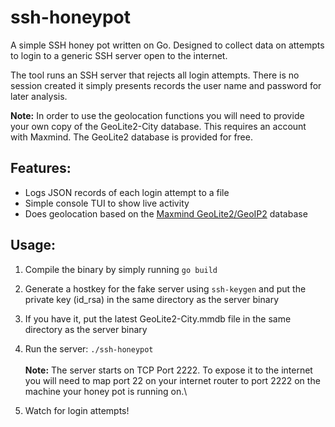 # ssh-honeypot

A simple SSH honey pot written on Go. Designed to collect data on attempts to login to a generic SSH server open to the internet. 

The tool runs an SSH server that rejects all login attempts. There is no session created it simply presents records the user name and password for later analysis.

**Note:** In order to use the geolocation functions you will need to provide your own copy of the GeoLite2-City database. This requires an account with Maxmind. The GeoLite2 database is provided for free.


## Features:

* Logs JSON records of each login attempt to a file
* Simple console TUI to show live activity
* Does geolocation based on the [Maxmind GeoLite2/GeoIP2](https://dev.maxmind.com/geoip/) database

## Usage:

1. Compile the binary by simply running `go build`
2. Generate a hostkey for the fake server using `ssh-keygen` and put the private key (id_rsa) in the same directory as the server binary 
3. If you have it, put the latest GeoLite2-City.mmdb file in the same directory as the server binary
4. Run the server: `./ssh-honeypot`\
\
**Note:** The server starts on TCP Port 2222. To expose it to the internet you will need to map port 22 on your internet router to port 2222 on the machine your honey pot is running on.\

5. Watch for login attempts!




